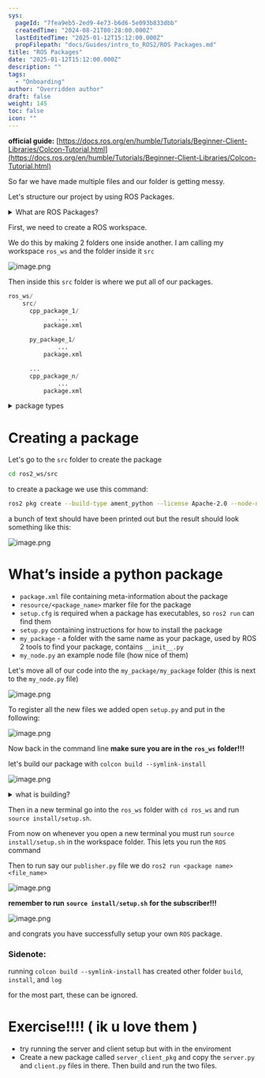 ```yaml
---
sys:
  pageId: "7fea9eb5-2ed9-4e73-b6d6-5e093b833dbb"
  createdTime: "2024-08-21T00:28:00.000Z"
  lastEditedTime: "2025-01-12T15:12:00.000Z"
  propFilepath: "docs/Guides/intro_to_ROS2/ROS Packages.md"
title: "ROS Packages"
date: "2025-01-12T15:12:00.000Z"
description: ""
tags:
  - "Onboarding"
author: "Overridden author"
draft: false
weight: 145
toc: false
icon: ""
---
```


**official guide:** [https://docs.ros.org/en/humble/Tutorials/Beginner-Client-Libraries/Colcon-Tutorial.html](https://docs.ros.org/en/humble/Tutorials/Beginner-Client-Libraries/Colcon-Tutorial.html)

So far we have made multiple files and our folder is getting messy.

Let's structure our project by using ROS Packages.

<details>

<summary>What are ROS Packages?</summary>

ROS Packages are, as the name implies, packages of code that are highly sharable between ROS developers.

They consist of a folder, `package.xml` file, and source code

```python
      cpp_package_1/
		      ... imagine much code files here ..
          package.xml
```

</details>

First, we need to create a ROS workspace.

We do this by making 2 folders one inside another. I am calling my workspace `ros_ws` and the folder inside it `src`

![image.png](https://prod-files-secure.s3.us-west-2.amazonaws.com/d518164a-d88e-44d1-a4ee-3adb3bd8bce0/70706947-fd18-4537-a67b-e12946812d31/image.png?X-Amz-Algorithm=AWS4-HMAC-SHA256&X-Amz-Content-Sha256=UNSIGNED-PAYLOAD&X-Amz-Credential=ASIAZI2LB466WZGPIPKS%2F20250428%2Fus-west-2%2Fs3%2Faws4_request&X-Amz-Date=20250428T140954Z&X-Amz-Expires=3600&X-Amz-Security-Token=IQoJb3JpZ2luX2VjEN7%2F%2F%2F%2F%2F%2F%2F%2F%2F%2FwEaCXVzLXdlc3QtMiJGMEQCIHocnAFDOwJbbwpnvjdYXmt%2FFmqKL6Puq85VZ6dUuVedAiBM629zY6i3FzcoZ0JgiPWT6kXuIRUWwxwIjHtCbJ112yr%2FAwh3EAAaDDYzNzQyMzE4MzgwNSIME1WHNoNR7iNvQ4uSKtwDGi%2F56G7MOExWBaRu0JrqNse74EZ7cByfvpLzbUYoVPa1jAJH%2FjIMpZi%2FB8U7ka2UtisrGFPN%2F%2FLidBeILFVbsZV8dfVwQJ8s1Vzp5M1jZt%2BsU75%2FwVBbU44gMmKbBqQf%2B2qYoAqSNS3HBH98bNLNyGv6icbOlSWlD9dtwNnIpMFtPBc%2B0by24cFTUyzoOfYmuHQedVR9CyD6iJS%2B66XPrvQBhQau6TRD%2BxE4EDRPU4Q38hOBpgh%2FCLYW6uQAVwZ4K7GyPTxs6ERIpHH8xetdFcGtiJvgn3l2J7L%2Fh1SyorrAELhS2mtHRaLBJLpGLTBc2eS8aXo0DgT%2B7GHz2eZ%2BfGyBiNVWOPZcFmxqRnaMGqhT%2FwTUlLyM7dEXCPGAMDXXlzAVlieLgDXb%2BdVNSOU%2Bv0%2BqhDKnH3fe0SWmKyNhhmJkW5i1eqUA%2FbG5zk%2FSssIrbjOYKOzktx%2BGaWHDPY%2FO5RMed9xWFtIbH9Dle%2BFmxOj9dXjuEb1FFaP5e38oDrBSPdonqmXIlM74fizih5HO1ThjwbK1EMoaHIKRUy5Wn%2B7L6vW37gp5cpCSxLpvC0%2FJEjN0JvotGM0Y3Z3j7Y2nvLy9ta8QQdCRUBFpJ0yjoxB7PclWN7pH0PEtAfcw9YO%2BwAY6pgErgTKMfo89kzVCayKPs2jKSZNgv4nIMid2HpHmJlibXWzdlDL88SPLjjv7hMoYuoUd61DfPTPhZOmHsn0WTUMM5KjE9cwWilPbg9%2FDFGKcQT5tGK8n1Mz0M3B7VRBgdSSp8xaY9lb%2FsU8A3RunAY8dSBGdbUwRQ%2BykEhR00Hxd2JbVfvW6B%2F2zF4D7R0uZkXVZRCzUz5HTZZl19x3S2CGKKuqmxRsg&X-Amz-Signature=0a7f6f11c666b9b39fa185719ec5cb4c1418079d59d6f83b3bd72980a0cdd68f&X-Amz-SignedHeaders=host&x-id=GetObject)

Then inside this `src` folder is where we put all of our packages.

```python
ros_ws/
    src/
      cpp_package_1/
		      ...
          package.xml

      py_package_1/
		      ...
          package.xml

      ...
      cpp_package_n/
		      ...
          package.xml

```

<details>

<summary>package types</summary>

packages can be either `C++` or python.

the intern file structure is different for each but for this guide we will stick to creating python packages

</details>

# Creating a package

Let's go to the `src` folder to create the package

```bash
cd ros2_ws/src
```

to create a package we use this command:

```bash
ros2 pkg create --build-type ament_python --license Apache-2.0 --node-name my_node my_package
```

a bunch of text should have been printed out but the result should look something like this:

![image.png](https://prod-files-secure.s3.us-west-2.amazonaws.com/d518164a-d88e-44d1-a4ee-3adb3bd8bce0/e6cf1e3f-8512-4a3e-b131-079f800bf3e8/image.png?X-Amz-Algorithm=AWS4-HMAC-SHA256&X-Amz-Content-Sha256=UNSIGNED-PAYLOAD&X-Amz-Credential=ASIAZI2LB466WZGPIPKS%2F20250428%2Fus-west-2%2Fs3%2Faws4_request&X-Amz-Date=20250428T140954Z&X-Amz-Expires=3600&X-Amz-Security-Token=IQoJb3JpZ2luX2VjEN7%2F%2F%2F%2F%2F%2F%2F%2F%2F%2FwEaCXVzLXdlc3QtMiJGMEQCIHocnAFDOwJbbwpnvjdYXmt%2FFmqKL6Puq85VZ6dUuVedAiBM629zY6i3FzcoZ0JgiPWT6kXuIRUWwxwIjHtCbJ112yr%2FAwh3EAAaDDYzNzQyMzE4MzgwNSIME1WHNoNR7iNvQ4uSKtwDGi%2F56G7MOExWBaRu0JrqNse74EZ7cByfvpLzbUYoVPa1jAJH%2FjIMpZi%2FB8U7ka2UtisrGFPN%2F%2FLidBeILFVbsZV8dfVwQJ8s1Vzp5M1jZt%2BsU75%2FwVBbU44gMmKbBqQf%2B2qYoAqSNS3HBH98bNLNyGv6icbOlSWlD9dtwNnIpMFtPBc%2B0by24cFTUyzoOfYmuHQedVR9CyD6iJS%2B66XPrvQBhQau6TRD%2BxE4EDRPU4Q38hOBpgh%2FCLYW6uQAVwZ4K7GyPTxs6ERIpHH8xetdFcGtiJvgn3l2J7L%2Fh1SyorrAELhS2mtHRaLBJLpGLTBc2eS8aXo0DgT%2B7GHz2eZ%2BfGyBiNVWOPZcFmxqRnaMGqhT%2FwTUlLyM7dEXCPGAMDXXlzAVlieLgDXb%2BdVNSOU%2Bv0%2BqhDKnH3fe0SWmKyNhhmJkW5i1eqUA%2FbG5zk%2FSssIrbjOYKOzktx%2BGaWHDPY%2FO5RMed9xWFtIbH9Dle%2BFmxOj9dXjuEb1FFaP5e38oDrBSPdonqmXIlM74fizih5HO1ThjwbK1EMoaHIKRUy5Wn%2B7L6vW37gp5cpCSxLpvC0%2FJEjN0JvotGM0Y3Z3j7Y2nvLy9ta8QQdCRUBFpJ0yjoxB7PclWN7pH0PEtAfcw9YO%2BwAY6pgErgTKMfo89kzVCayKPs2jKSZNgv4nIMid2HpHmJlibXWzdlDL88SPLjjv7hMoYuoUd61DfPTPhZOmHsn0WTUMM5KjE9cwWilPbg9%2FDFGKcQT5tGK8n1Mz0M3B7VRBgdSSp8xaY9lb%2FsU8A3RunAY8dSBGdbUwRQ%2BykEhR00Hxd2JbVfvW6B%2F2zF4D7R0uZkXVZRCzUz5HTZZl19x3S2CGKKuqmxRsg&X-Amz-Signature=403f060c38d9fa2daadcac6a41fbf570664e5cfc57a8d470c0fdc125e173dc12&X-Amz-SignedHeaders=host&x-id=GetObject)

# What’s inside a python package

- `package.xml` file containing meta-information about the package
- `resource/<package_name>` marker file for the package
- `setup.cfg` is required when a package has executables, so `ros2 run` can find them
- `setup.py` containing instructions for how to install the package
- `my_package` - a folder with the same name as your package, used by ROS 2 tools to find your package, contains `__init__.py`
- `my_node.py` an example node file (how nice of them)

Let's move all of our code into the `my_package/my_package` folder (this is next to the `my_node.py` file)

![image.png](https://prod-files-secure.s3.us-west-2.amazonaws.com/d518164a-d88e-44d1-a4ee-3adb3bd8bce0/9ce58f11-0da9-4d3e-b86d-506a9685d378/image.png?X-Amz-Algorithm=AWS4-HMAC-SHA256&X-Amz-Content-Sha256=UNSIGNED-PAYLOAD&X-Amz-Credential=ASIAZI2LB466WZGPIPKS%2F20250428%2Fus-west-2%2Fs3%2Faws4_request&X-Amz-Date=20250428T140955Z&X-Amz-Expires=3600&X-Amz-Security-Token=IQoJb3JpZ2luX2VjEN7%2F%2F%2F%2F%2F%2F%2F%2F%2F%2FwEaCXVzLXdlc3QtMiJGMEQCIHocnAFDOwJbbwpnvjdYXmt%2FFmqKL6Puq85VZ6dUuVedAiBM629zY6i3FzcoZ0JgiPWT6kXuIRUWwxwIjHtCbJ112yr%2FAwh3EAAaDDYzNzQyMzE4MzgwNSIME1WHNoNR7iNvQ4uSKtwDGi%2F56G7MOExWBaRu0JrqNse74EZ7cByfvpLzbUYoVPa1jAJH%2FjIMpZi%2FB8U7ka2UtisrGFPN%2F%2FLidBeILFVbsZV8dfVwQJ8s1Vzp5M1jZt%2BsU75%2FwVBbU44gMmKbBqQf%2B2qYoAqSNS3HBH98bNLNyGv6icbOlSWlD9dtwNnIpMFtPBc%2B0by24cFTUyzoOfYmuHQedVR9CyD6iJS%2B66XPrvQBhQau6TRD%2BxE4EDRPU4Q38hOBpgh%2FCLYW6uQAVwZ4K7GyPTxs6ERIpHH8xetdFcGtiJvgn3l2J7L%2Fh1SyorrAELhS2mtHRaLBJLpGLTBc2eS8aXo0DgT%2B7GHz2eZ%2BfGyBiNVWOPZcFmxqRnaMGqhT%2FwTUlLyM7dEXCPGAMDXXlzAVlieLgDXb%2BdVNSOU%2Bv0%2BqhDKnH3fe0SWmKyNhhmJkW5i1eqUA%2FbG5zk%2FSssIrbjOYKOzktx%2BGaWHDPY%2FO5RMed9xWFtIbH9Dle%2BFmxOj9dXjuEb1FFaP5e38oDrBSPdonqmXIlM74fizih5HO1ThjwbK1EMoaHIKRUy5Wn%2B7L6vW37gp5cpCSxLpvC0%2FJEjN0JvotGM0Y3Z3j7Y2nvLy9ta8QQdCRUBFpJ0yjoxB7PclWN7pH0PEtAfcw9YO%2BwAY6pgErgTKMfo89kzVCayKPs2jKSZNgv4nIMid2HpHmJlibXWzdlDL88SPLjjv7hMoYuoUd61DfPTPhZOmHsn0WTUMM5KjE9cwWilPbg9%2FDFGKcQT5tGK8n1Mz0M3B7VRBgdSSp8xaY9lb%2FsU8A3RunAY8dSBGdbUwRQ%2BykEhR00Hxd2JbVfvW6B%2F2zF4D7R0uZkXVZRCzUz5HTZZl19x3S2CGKKuqmxRsg&X-Amz-Signature=838752c59c534644362c938045743597c3bc6f81522c2971e75abc86863311fd&X-Amz-SignedHeaders=host&x-id=GetObject)

To register all the new files we added open `setup.py` and put in the following:

![image.png](https://prod-files-secure.s3.us-west-2.amazonaws.com/d518164a-d88e-44d1-a4ee-3adb3bd8bce0/1cd7c262-4cae-4496-9d75-c178537d24a2/image.png?X-Amz-Algorithm=AWS4-HMAC-SHA256&X-Amz-Content-Sha256=UNSIGNED-PAYLOAD&X-Amz-Credential=ASIAZI2LB466WZGPIPKS%2F20250428%2Fus-west-2%2Fs3%2Faws4_request&X-Amz-Date=20250428T140954Z&X-Amz-Expires=3600&X-Amz-Security-Token=IQoJb3JpZ2luX2VjEN7%2F%2F%2F%2F%2F%2F%2F%2F%2F%2FwEaCXVzLXdlc3QtMiJGMEQCIHocnAFDOwJbbwpnvjdYXmt%2FFmqKL6Puq85VZ6dUuVedAiBM629zY6i3FzcoZ0JgiPWT6kXuIRUWwxwIjHtCbJ112yr%2FAwh3EAAaDDYzNzQyMzE4MzgwNSIME1WHNoNR7iNvQ4uSKtwDGi%2F56G7MOExWBaRu0JrqNse74EZ7cByfvpLzbUYoVPa1jAJH%2FjIMpZi%2FB8U7ka2UtisrGFPN%2F%2FLidBeILFVbsZV8dfVwQJ8s1Vzp5M1jZt%2BsU75%2FwVBbU44gMmKbBqQf%2B2qYoAqSNS3HBH98bNLNyGv6icbOlSWlD9dtwNnIpMFtPBc%2B0by24cFTUyzoOfYmuHQedVR9CyD6iJS%2B66XPrvQBhQau6TRD%2BxE4EDRPU4Q38hOBpgh%2FCLYW6uQAVwZ4K7GyPTxs6ERIpHH8xetdFcGtiJvgn3l2J7L%2Fh1SyorrAELhS2mtHRaLBJLpGLTBc2eS8aXo0DgT%2B7GHz2eZ%2BfGyBiNVWOPZcFmxqRnaMGqhT%2FwTUlLyM7dEXCPGAMDXXlzAVlieLgDXb%2BdVNSOU%2Bv0%2BqhDKnH3fe0SWmKyNhhmJkW5i1eqUA%2FbG5zk%2FSssIrbjOYKOzktx%2BGaWHDPY%2FO5RMed9xWFtIbH9Dle%2BFmxOj9dXjuEb1FFaP5e38oDrBSPdonqmXIlM74fizih5HO1ThjwbK1EMoaHIKRUy5Wn%2B7L6vW37gp5cpCSxLpvC0%2FJEjN0JvotGM0Y3Z3j7Y2nvLy9ta8QQdCRUBFpJ0yjoxB7PclWN7pH0PEtAfcw9YO%2BwAY6pgErgTKMfo89kzVCayKPs2jKSZNgv4nIMid2HpHmJlibXWzdlDL88SPLjjv7hMoYuoUd61DfPTPhZOmHsn0WTUMM5KjE9cwWilPbg9%2FDFGKcQT5tGK8n1Mz0M3B7VRBgdSSp8xaY9lb%2FsU8A3RunAY8dSBGdbUwRQ%2BykEhR00Hxd2JbVfvW6B%2F2zF4D7R0uZkXVZRCzUz5HTZZl19x3S2CGKKuqmxRsg&X-Amz-Signature=ffef13a98435f2d9d20dcea3c8b5e464fba7f11377c9401634329b9cb417d23b&X-Amz-SignedHeaders=host&x-id=GetObject)

Now back in the command line **make sure you are in the** **`ros_ws`** **folder!!!**

let's build our package with `colcon build --symlink-install`

![image.png](https://prod-files-secure.s3.us-west-2.amazonaws.com/d518164a-d88e-44d1-a4ee-3adb3bd8bce0/2f2a0d27-b173-48fd-b189-5f5c0ce65619/image.png?X-Amz-Algorithm=AWS4-HMAC-SHA256&X-Amz-Content-Sha256=UNSIGNED-PAYLOAD&X-Amz-Credential=ASIAZI2LB466WZGPIPKS%2F20250428%2Fus-west-2%2Fs3%2Faws4_request&X-Amz-Date=20250428T140955Z&X-Amz-Expires=3600&X-Amz-Security-Token=IQoJb3JpZ2luX2VjEN7%2F%2F%2F%2F%2F%2F%2F%2F%2F%2FwEaCXVzLXdlc3QtMiJGMEQCIHocnAFDOwJbbwpnvjdYXmt%2FFmqKL6Puq85VZ6dUuVedAiBM629zY6i3FzcoZ0JgiPWT6kXuIRUWwxwIjHtCbJ112yr%2FAwh3EAAaDDYzNzQyMzE4MzgwNSIME1WHNoNR7iNvQ4uSKtwDGi%2F56G7MOExWBaRu0JrqNse74EZ7cByfvpLzbUYoVPa1jAJH%2FjIMpZi%2FB8U7ka2UtisrGFPN%2F%2FLidBeILFVbsZV8dfVwQJ8s1Vzp5M1jZt%2BsU75%2FwVBbU44gMmKbBqQf%2B2qYoAqSNS3HBH98bNLNyGv6icbOlSWlD9dtwNnIpMFtPBc%2B0by24cFTUyzoOfYmuHQedVR9CyD6iJS%2B66XPrvQBhQau6TRD%2BxE4EDRPU4Q38hOBpgh%2FCLYW6uQAVwZ4K7GyPTxs6ERIpHH8xetdFcGtiJvgn3l2J7L%2Fh1SyorrAELhS2mtHRaLBJLpGLTBc2eS8aXo0DgT%2B7GHz2eZ%2BfGyBiNVWOPZcFmxqRnaMGqhT%2FwTUlLyM7dEXCPGAMDXXlzAVlieLgDXb%2BdVNSOU%2Bv0%2BqhDKnH3fe0SWmKyNhhmJkW5i1eqUA%2FbG5zk%2FSssIrbjOYKOzktx%2BGaWHDPY%2FO5RMed9xWFtIbH9Dle%2BFmxOj9dXjuEb1FFaP5e38oDrBSPdonqmXIlM74fizih5HO1ThjwbK1EMoaHIKRUy5Wn%2B7L6vW37gp5cpCSxLpvC0%2FJEjN0JvotGM0Y3Z3j7Y2nvLy9ta8QQdCRUBFpJ0yjoxB7PclWN7pH0PEtAfcw9YO%2BwAY6pgErgTKMfo89kzVCayKPs2jKSZNgv4nIMid2HpHmJlibXWzdlDL88SPLjjv7hMoYuoUd61DfPTPhZOmHsn0WTUMM5KjE9cwWilPbg9%2FDFGKcQT5tGK8n1Mz0M3B7VRBgdSSp8xaY9lb%2FsU8A3RunAY8dSBGdbUwRQ%2BykEhR00Hxd2JbVfvW6B%2F2zF4D7R0uZkXVZRCzUz5HTZZl19x3S2CGKKuqmxRsg&X-Amz-Signature=a51386150dc6aa198e0cd0f35cc7d60397ef7566422326c6693b69583568f380&X-Amz-SignedHeaders=host&x-id=GetObject)

<details>

<summary>what is building?</summary>

if you are a CS major at Rose-Hulman you will learn the answer to this in CSSE132

but TLDR; is it combines all the code files into one program that can be run easily 

</details>

Then in a new terminal go into the `ros_ws` folder with `cd ros_ws` and run `source install/setup.sh`. 

From now on whenever you open a new terminal you must run `source install/setup.sh` in the workspace folder. This lets you run the `ROS` command

Then to run say our `publisher.py` file we do `ros2 run <package name> <file_name>`

![image.png](https://prod-files-secure.s3.us-west-2.amazonaws.com/d518164a-d88e-44d1-a4ee-3adb3bd8bce0/4f4b1219-3a44-4632-aa0a-ce3471699f59/image.png?X-Amz-Algorithm=AWS4-HMAC-SHA256&X-Amz-Content-Sha256=UNSIGNED-PAYLOAD&X-Amz-Credential=ASIAZI2LB466WZGPIPKS%2F20250428%2Fus-west-2%2Fs3%2Faws4_request&X-Amz-Date=20250428T140955Z&X-Amz-Expires=3600&X-Amz-Security-Token=IQoJb3JpZ2luX2VjEN7%2F%2F%2F%2F%2F%2F%2F%2F%2F%2FwEaCXVzLXdlc3QtMiJGMEQCIHocnAFDOwJbbwpnvjdYXmt%2FFmqKL6Puq85VZ6dUuVedAiBM629zY6i3FzcoZ0JgiPWT6kXuIRUWwxwIjHtCbJ112yr%2FAwh3EAAaDDYzNzQyMzE4MzgwNSIME1WHNoNR7iNvQ4uSKtwDGi%2F56G7MOExWBaRu0JrqNse74EZ7cByfvpLzbUYoVPa1jAJH%2FjIMpZi%2FB8U7ka2UtisrGFPN%2F%2FLidBeILFVbsZV8dfVwQJ8s1Vzp5M1jZt%2BsU75%2FwVBbU44gMmKbBqQf%2B2qYoAqSNS3HBH98bNLNyGv6icbOlSWlD9dtwNnIpMFtPBc%2B0by24cFTUyzoOfYmuHQedVR9CyD6iJS%2B66XPrvQBhQau6TRD%2BxE4EDRPU4Q38hOBpgh%2FCLYW6uQAVwZ4K7GyPTxs6ERIpHH8xetdFcGtiJvgn3l2J7L%2Fh1SyorrAELhS2mtHRaLBJLpGLTBc2eS8aXo0DgT%2B7GHz2eZ%2BfGyBiNVWOPZcFmxqRnaMGqhT%2FwTUlLyM7dEXCPGAMDXXlzAVlieLgDXb%2BdVNSOU%2Bv0%2BqhDKnH3fe0SWmKyNhhmJkW5i1eqUA%2FbG5zk%2FSssIrbjOYKOzktx%2BGaWHDPY%2FO5RMed9xWFtIbH9Dle%2BFmxOj9dXjuEb1FFaP5e38oDrBSPdonqmXIlM74fizih5HO1ThjwbK1EMoaHIKRUy5Wn%2B7L6vW37gp5cpCSxLpvC0%2FJEjN0JvotGM0Y3Z3j7Y2nvLy9ta8QQdCRUBFpJ0yjoxB7PclWN7pH0PEtAfcw9YO%2BwAY6pgErgTKMfo89kzVCayKPs2jKSZNgv4nIMid2HpHmJlibXWzdlDL88SPLjjv7hMoYuoUd61DfPTPhZOmHsn0WTUMM5KjE9cwWilPbg9%2FDFGKcQT5tGK8n1Mz0M3B7VRBgdSSp8xaY9lb%2FsU8A3RunAY8dSBGdbUwRQ%2BykEhR00Hxd2JbVfvW6B%2F2zF4D7R0uZkXVZRCzUz5HTZZl19x3S2CGKKuqmxRsg&X-Amz-Signature=2956052dfa1558b478fc0d8a9efa90f70a287dc3108860ce118912496f9e4413&X-Amz-SignedHeaders=host&x-id=GetObject)

**remember to run** **`source install/setup.sh`** **for the subscriber!!!**

![image.png](https://prod-files-secure.s3.us-west-2.amazonaws.com/d518164a-d88e-44d1-a4ee-3adb3bd8bce0/02121119-dad4-49ec-8356-c956108b4243/image.png?X-Amz-Algorithm=AWS4-HMAC-SHA256&X-Amz-Content-Sha256=UNSIGNED-PAYLOAD&X-Amz-Credential=ASIAZI2LB466WZGPIPKS%2F20250428%2Fus-west-2%2Fs3%2Faws4_request&X-Amz-Date=20250428T140955Z&X-Amz-Expires=3600&X-Amz-Security-Token=IQoJb3JpZ2luX2VjEN7%2F%2F%2F%2F%2F%2F%2F%2F%2F%2FwEaCXVzLXdlc3QtMiJGMEQCIHocnAFDOwJbbwpnvjdYXmt%2FFmqKL6Puq85VZ6dUuVedAiBM629zY6i3FzcoZ0JgiPWT6kXuIRUWwxwIjHtCbJ112yr%2FAwh3EAAaDDYzNzQyMzE4MzgwNSIME1WHNoNR7iNvQ4uSKtwDGi%2F56G7MOExWBaRu0JrqNse74EZ7cByfvpLzbUYoVPa1jAJH%2FjIMpZi%2FB8U7ka2UtisrGFPN%2F%2FLidBeILFVbsZV8dfVwQJ8s1Vzp5M1jZt%2BsU75%2FwVBbU44gMmKbBqQf%2B2qYoAqSNS3HBH98bNLNyGv6icbOlSWlD9dtwNnIpMFtPBc%2B0by24cFTUyzoOfYmuHQedVR9CyD6iJS%2B66XPrvQBhQau6TRD%2BxE4EDRPU4Q38hOBpgh%2FCLYW6uQAVwZ4K7GyPTxs6ERIpHH8xetdFcGtiJvgn3l2J7L%2Fh1SyorrAELhS2mtHRaLBJLpGLTBc2eS8aXo0DgT%2B7GHz2eZ%2BfGyBiNVWOPZcFmxqRnaMGqhT%2FwTUlLyM7dEXCPGAMDXXlzAVlieLgDXb%2BdVNSOU%2Bv0%2BqhDKnH3fe0SWmKyNhhmJkW5i1eqUA%2FbG5zk%2FSssIrbjOYKOzktx%2BGaWHDPY%2FO5RMed9xWFtIbH9Dle%2BFmxOj9dXjuEb1FFaP5e38oDrBSPdonqmXIlM74fizih5HO1ThjwbK1EMoaHIKRUy5Wn%2B7L6vW37gp5cpCSxLpvC0%2FJEjN0JvotGM0Y3Z3j7Y2nvLy9ta8QQdCRUBFpJ0yjoxB7PclWN7pH0PEtAfcw9YO%2BwAY6pgErgTKMfo89kzVCayKPs2jKSZNgv4nIMid2HpHmJlibXWzdlDL88SPLjjv7hMoYuoUd61DfPTPhZOmHsn0WTUMM5KjE9cwWilPbg9%2FDFGKcQT5tGK8n1Mz0M3B7VRBgdSSp8xaY9lb%2FsU8A3RunAY8dSBGdbUwRQ%2BykEhR00Hxd2JbVfvW6B%2F2zF4D7R0uZkXVZRCzUz5HTZZl19x3S2CGKKuqmxRsg&X-Amz-Signature=a30a66ef7698e92d700f5a9303280a33c040e6933d42fa621fa740c97ef7c541&X-Amz-SignedHeaders=host&x-id=GetObject)

and congrats you have successfully setup your own `ROS` package.

### Sidenote:

running `colcon build --symlink-install` has created other folder `build`, `install`, and `log`

for the most part, these can be ignored.

# Exercise!!!! ( ik u love them )

- try running the server and client setup but with in the enviroment
- Create a new package called `server_client_pkg` and copy the `server.py` and `client.py` files in there. Then build and run the two files.
